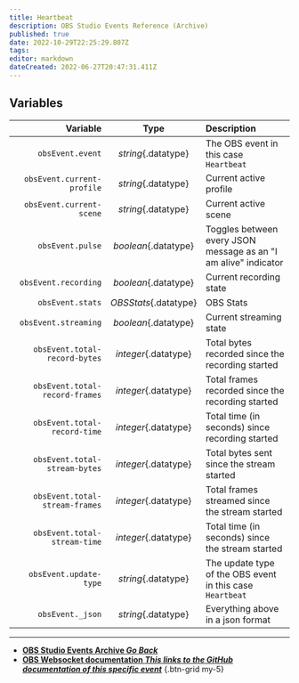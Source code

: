 ```yaml
---
title: Heartbeat
description: OBS Studio Events Reference (Archive)
published: true
date: 2022-10-29T22:25:29.807Z
tags: 
editor: markdown
dateCreated: 2022-06-27T20:47:31.411Z
---
```


## Variables
| Variable |  Type  | Description |
|---------:|:------:|:------------|
`obsEvent.event` | *string*{.datatype} | The OBS event in this case `Heartbeat`
`obsEvent.current-profile` | *string*{.datatype} | Current active profile
`obsEvent.current-scene`| *string*{.datatype} | Current active scene
`obsEvent.pulse` | *boolean*{.datatype} | Toggles between every JSON message as an "I am alive" indicator
`obsEvent.recording` | *boolean*{.datatype} | Current recording state
`obsEvent.stats` | *OBSStats*{.datatype} | OBS Stats
`obsEvent.streaming` | *boolean*{.datatype} | Current streaming state
`obsEvent.total-record-bytes` | *integer*{.datatype} | Total bytes recorded since the recording started
`obsEvent.total-record-frames` | *integer*{.datatype} | Total frames recorded since the recording started
`obsEvent.total-record-time` | *integer*{.datatype} | Total time (in seconds) since recording started
`obsEvent.total-stream-bytes` | *integer*{.datatype} | Total bytes sent since the stream started
`obsEvent.total-stream-frames` | *integer*{.datatype} | Total frames streamed since the stream started
`obsEvent.total-stream-time` | *integer*{.datatype} | Total time (in seconds) since the stream started
`obsEvent.update-type` | *string*{.datatype} | The update type of the OBS event in this case `Heartbeat`
`obsEvent._json` | *string*{.datatype} | Everything above in a json format

---

- [<i class="mdi mdi-chevron-left"></i>**OBS Studio Events Archive *Go Back***](/Broadcasters/OBS/Archive/Events)
- [<i class="mdi mdi-github"></i> **OBS Websocket documentation *This links to the GitHub documentation of this specific event***](https://github.com/obsproject/obs-websocket/blob/4.x-current/docs/generated/protocol.md#heartbeat)
{.btn-grid my-5}
